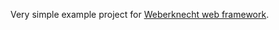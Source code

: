 Very simple example project for [Weberknecht web framework][1].

[1]: https://github.com/pmairif/weberknecht
